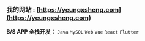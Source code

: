 ### 我的网站 : [https://yeungxsheng.com](https://yeungxsheng.com)

**B/S APP 全栈开发：** `Java` `MySQL` `Web` `Vue` `React` `Flutter`
